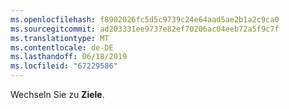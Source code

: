 ```yaml
---
ms.openlocfilehash: f8902026fc5d5c9739c24e64aad5ae2b1a2c9ca0
ms.sourcegitcommit: ad203331ee9737e82ef70206ac04eeb72a5f9c7f
ms.translationtype: MT
ms.contentlocale: de-DE
ms.lasthandoff: 06/18/2019
ms.locfileid: "67229586"
---
```

Wechseln Sie zu **Ziele**.
